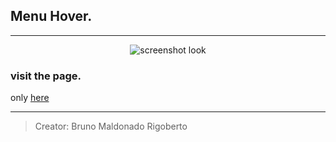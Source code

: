 ## Menu Hover.

------------

<p align = "center">
  <img src="./assets/screenshot/ipok.png" alt="screenshot look">
</p>

### visit the page.
only [here](https://brunomaldonado.github.io/video-challenge/index.html "here")

------------


> Creator: Bruno Maldonado Rigoberto